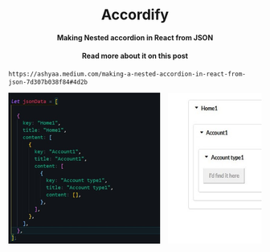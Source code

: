 <div align="center"><h1>Accordify</h1></div>
<div align="center"><h4>Making Nested accordion in React from JSON</h4></div>
<div align="center"><h4>Read more about it on this post</h4></div>

```
https://ashyaa.medium.com/making-a-nested-accordion-in-react-from-json-7d307b038f84#4d2b
```
<pre><div align="center"><img witdh="200" height="300" src="json.jpg"/>  <img witdh="200" height="300" src="accord.jpg"/> </div></pre>
